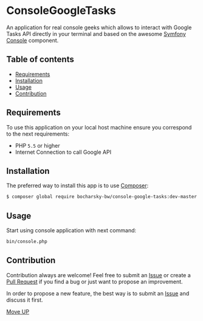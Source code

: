 # ConsoleGoogleTasks

An application for real console geeks which allows to interact with Google Tasks API 
directly in your terminal and based on the awesome [Symfony Console][console] component.

## Table of contents

* [Requirements](#requirements)
* [Installation](#installation)
* [Usage](#usage)
* [Contribution](#contribution)

## Requirements

To use this application on your local host machine ensure you correspond
to the next requirements:

* PHP `5.5` or higher
* Internet Connection to call Google API

## Installation

The preferred way to install this app is to use [Composer][composer]:

```bash
$ composer global require bocharsky-bw/console-google-tasks:dev-master
```

## Usage

Start using console application with next command:

```bash
bin/console.php
```

## Contribution

Contribution always are welcome! Feel free to submit an [Issue][issues] or create
a [Pull Request][pulls] if you find a bug or just want to propose an improvement.

In order to propose a new feature, the best way is to submit an [Issue][issues]
and discuss it first.

[Move UP](#consolegoogletasks)


[issues]: https://github.com/bocharsky-bw/ConsoleGoogleTasks/issues
[pulls]: https://github.com/bocharsky-bw/ConsoleGoogleTasks/pulls
[composer]: https://getcomposer.org/
[console]: https://symfony.com/doc/current/components/console.html
